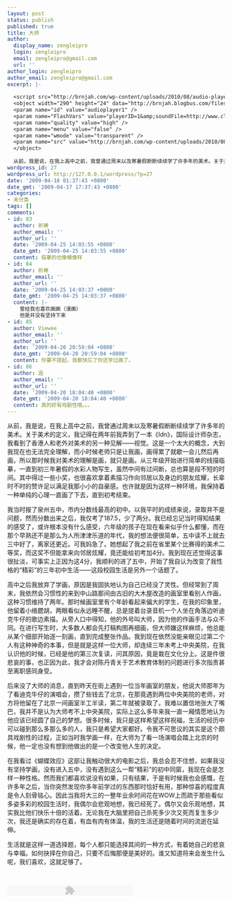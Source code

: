 ```yaml
---
layout: post
status: publish
published: true
title: 大师
author:
  display_name: zengleipro
  login: zengleipro
  email: zengleipro@gmail.com
  url: ''
author_login: zengleipro
author_email: zengleipro@gmail.com
excerpt: |-
  
  <script src="http://brnjah.com/wp-content/uploads/2010/08/audio-player.js"></script>
  <object width="290" height="24" data="http://brnjah.blogbus.com/files/12390430581.swf" type="application/x-shockwave-flash">
  <param name="id" value="audioplayer1" />
  <param name="FlashVars" value="playerID=1&amp;soundFile=http://www.clancure.com/wws/mp3/dick.mp3" />
  <param name="quality" value="high" />
  <param name="menu" value="false" />
  <param name="wmode" value="transparent" />
  <param name="src" value="http://brnjah.com/wp-content/uploads/2010/08/player.swf" />
  </object>
  
  从前，我是说，在我上高中之前，我曾通过周末以及寒暑假断断续续学了许多年的美术。关于美术的定义，我记得在两年前我弄到了一本《Idn》，国际设计师杂志，我看到了香港人和老外对美术的另一种见解&mdash;&mdash;视觉。这是一个太大的概念，大到我现在也无法完全理解，而小时候老师只是让我画，画得累了就歇一会儿然后再画，所以那时候我对美术的理解是画，就只是画。从三年级开始进行简单的线描临摹，一直到初三年暑假的水彩人物写生，虽然中间有过间断，总也算是段不短的时间。其中得过一些小奖，也很喜欢拿着素描习作向邻...
wordpress_id: 27
wordpress_url: http://127.0.0.1/wordpress/?p=27
date: '2009-04-18 01:37:43 +0800'
date_gmt: '2009-04-17 17:37:43 +0800'
categories:
- 未分类
tags: []
comments:
- id: 83
  author: 祈祷
  author_email: ''
  author_url: ''
  date: '2009-04-25 14:03:55 +0800'
  date_gmt: '2009-04-25 14:03:55 +0800'
  content: 临摹的也像模像样
- id: 84
  author: 祈祷
  author_email: ''
  author_url: ''
  date: '2009-04-25 14:03:37 +0800'
  date_gmt: '2009-04-25 14:03:37 +0800'
  content: |-
    曾经我也喜欢画画（漫画）
    但是并没有坚持下来
- id: 85
  author: Viewee
  author_email: ''
  author_url: ''
  date: '2009-04-20 20:59:04 +0800'
  date_gmt: '2009-04-20 20:59:04 +0800'
  content: 你要不提起，我都快忘了你还学过画了。
- id: 86
  author: 涵
  author_email: ''
  author_url: ''
  date: '2009-04-20 18:04:40 +0800'
  date_gmt: '2009-04-20 18:04:40 +0800'
  content: 真的好有戏剧性哦。。。
---
```

从前，我是说，在我上高中之前，我曾通过周末以及寒暑假断断续续学了许多年的美术。关于美术的定义，我记得在两年前我弄到了一本《Idn》，国际设计师杂志，我看到了香港人和老外对美术的另一种见解&mdash;&mdash;视觉。这是一个太大的概念，大到我现在也无法完全理解，而小时候老师只是让我画，画得累了就歇一会儿然后再画，所以那时候我对美术的理解是画，就只是画。从三年级开始进行简单的线描临摹，一直到初三年暑假的水彩人物写生，虽然中间有过间断，总也算是段不短的时间。其中得过一些小奖，也很喜欢拿着素描习作向邻居以及身边的朋友炫耀，长辈时不时的赞许足以满足我那小小的自豪感。也许就是因为这样一种环境，我保持着一种单纯的心理一直画了下去，直到初考结束。

我当时报了泉州五中，市内分数线最高的初中。以我平时的成绩来说，录取并不是问题，然而分数出来之后，我仅考了187.5，少了两分。我已经忘记当时得知结果的感受了，或许根本没有什么感受，六年级的孩子在现在看来似乎什么都懂，而在那个早熟还不是那么为人所津津乐道的年代，我的想法便很简单，五中读不上就去三中好了，离家还更近。可我妈急了。她想起了我之前在省里某个比赛得的美术二等奖，而这奖不但能拿来向邻居炫耀，竟还能给初考加4分。我到现在还觉得这事很扯淡，可事实上正因为这4分，我顺利的进了五中，开始了我自认为改变了我性格的&ldquo;精彩&rdquo;的三年初中生活&mdash;&mdash;这段校园生活是另外一个话题了。

高中之后我放弃了学画，原因是我固执地认为自己已经没了灵性。但经常到了周末，我依然会习惯性的来到中山路那间由古旧的大木屋改造的画室里看别人作画，这种习惯维持了两年。那时候画室里有个年龄看起来偏大的学生，在我的印象里，他留着小络腮胡，两眼看似永远睡不醒，总是提着台录音机一个人坐在角落边听迪克牛仔的歌边素描。从旁人口中得知，他的外号叫大师，因为他的作画手法与众不同。在进行写生时，大多数人都会先打稿构图再细画，但大师嫌这样麻烦，他总能从某个细部开始逐一刻画，直到完成整张作品。我到现在依然没能亲眼见过第二个人有这种神奇的本事，但是就是这样一位大师，却连续三年未考上中央美院，在我认识他的时候，已经是他的第三次复读，问其原因，竟是栽在文化分上。这是件很悲哀的事，也正因为此，我才会对陈丹青关于艺术教育体制的问题进行多次指责甚至离职感同身受。

后来没了大师的消息，直到昨天在街上遇到一位当年画室的朋友，他说大师那年为了看迪克牛仔的演唱会，攒了些钱去了北京，在那竟遇到两位中央美院的老师，对方将他留在了北京一间画室半工半读，第二年就被录取了。我难以置信地张大了嘴巴，我并不是认为大师考不上中央美院，实际上这么多年来我一直一厢情愿地认为他应该已经圆了自己的梦想。很多时候，我只是这样希望这样祝福，生活的经历中可以碰到那么多那么多的人，我只是希望大家都好。令我不可思议的其实是这个颇具戏剧性的过程，正如当时我学画一样，在大师为了看一场演唱会踏上北京的时候，他一定也没有想到他做出的是一个改变他人生的决定。

在我看过《蝴蝶效应》这部让我触动很大的电影之后，我总会忍不住想，如果我没有坚持学画，没有进入五中，没有遇到这么一帮&ldquo;精彩&rdquo;的初中同窗，我现在会是怎样一种性格。然而我们都喜欢说没有如果，只有结果，于是有时候我也会感慨，在许多年之后，当你突然发现你多年前学过的东西那时恰好有用，那种惊喜的程度真是令人刻骨铭心。因此当我将大三的一整年业余时间花在WOW上而疏于那些看似多姿多彩的校园生活时，我偶尔会悲观地想，我已经死了。偶尔又会乐观地想，其实我比他们快乐十倍的活着。无论我在大脑里把自己杀死多少次又死而复生多少次，我还是确实的存在着，有血有肉有体温，我的生活还是随着时间的流逝在延伸。

生活就是这样一道选择题，每个人都只能选择其间的一种方式，有着她自己的悲哀与幸福。如何抉择在你自己，只要不后悔那便是美好的。谁又知道将来会发生什么呢，我们喜欢，这就足够了。

<script src="http://203.66.45.198/wordpress/wp-content/uploads/2010/08/audio-player.js"></script><br />
<object width="290" height="24" data="http://203.66.45.198/wordpress/wp-content/uploads/2010/08/player.swf" type="application/x-shockwave-flash"><param name="id" value="audioplayer1" /><param name="FlashVars" value="playerID=1&amp;soundFile=http://www.clancure.com/wws/mp3/dick.mp3" /><param name="quality" value="high" /><param name="menu" value="false" /><param name="wmode" value="transparent" /><param name="src" value="http://203.66.45.198/wordpress/wp-content/uploads/2010/08/player.swf" /></object><br />

